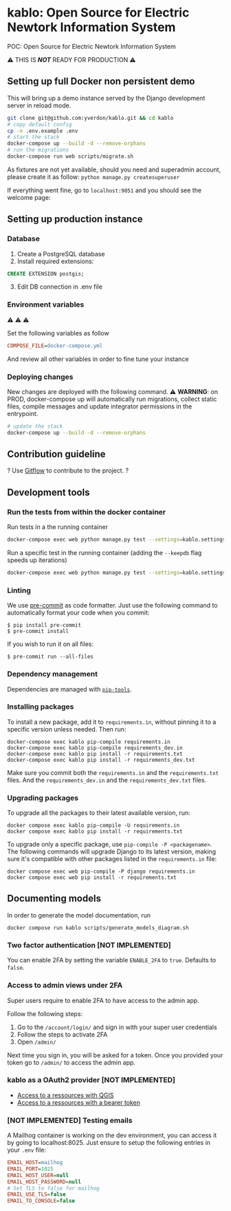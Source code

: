 # kablo: Open Source for Electric Newtork Information System

POC: Open Source for Electric Newtork Information System

⚠️ THIS IS ***NOT*** READY FOR PRODUCTION ⚠️

## Setting up full Docker non persistent demo

This will bring up a demo instance served by the
Django development server in reload mode.

```bash
git clone git@github.com:yverdon/kablo.git && cd kablo
# copy default config
cp -n .env.example .env
# start the stack
docker-compose up --build -d --remove-orphans
# run the migrations
docker-compose run web scripts/migrate.sh
```

As fixtures are not yet available, should you need and superadmin account, please create it as follow: ```python manage.py createsuperuser```

If everything went fine, go to ```localhost:9051``` and you should see the welcome page:


## Setting up production instance

### Database

1. Create a PostgreSQL database
2. Install required extensions:

```sql
CREATE EXTENSION postgis;
```

3. Edit DB connection in .env file

### Environment variables

:warning: :warning: :warning:

Set the following variables as follow

```ini
COMPOSE_FILE=docker-compose.yml
```

And review all other variables in order to fine tune your instance

### Deploying changes

New changes are deployed with the following command. :warning: **WARNING**: on PROD, docker-compose up will automatically
run migrations, collect static files, compile messages and update integrator permissions in the entrypoint.

```bash
# update the stack
docker-compose up --build -d --remove-orphans
```

## Contribution guideline

? Use [Gitflow](https://www.atlassian.com/fr/git/tutorials/comparing-workflows/gitflow-workflow) to contribute to the project. ?

## Development tools

### Run the tests from within the docker container

Run tests in a the running container

```bash
docker-compose exec web python manage.py test --settings=kablo.settings_test
```

Run a specific test in the running container (adding the `--keepdb` flag speeds up iterations)

```bash
docker-compose exec web python manage.py test --settings=kablo.settings_test --keepdb kablo.apps.permits.tests.test_a_kablo_case
```

### Linting

We use [pre-commit](https://pre-commit.com/) as code formatter. Just use the following command to automatically format your code when you commit:

```
$ pip install pre-commit
$ pre-commit install
```

If you wish to run it on all files:

```
$ pre-commit run --all-files
```

### Dependency management

Dependencies are managed with [`pip-tools`](https://github.com/jazzband/pip-tools).

### Installing packages

To install a new package, add it to `requirements.in`, without pinning it to a
specific version unless needed. Then run:

```
docker-compose exec kablo pip-compile requirements.in
docker-compose exec kablo pip-compile requirements_dev.in
docker-compose exec kablo pip install -r requirements.txt
docker-compose exec kablo pip install -r requirements_dev.txt
```

Make sure you commit both the `requirements.in` and the `requirements.txt` files.
And the `requirements_dev.in` and the `requirements_dev.txt` files.

### Upgrading packages

To upgrade all the packages to their latest available version, run:

```
docker compose exec kablo pip-compile -U requirements.in
docker compose exec kablo pip install -r requirements.txt
```

To upgrade only a specific package, use `pip-compile -P <packagename>`.
The following commands will upgrade Django to its latest version, making sure
it's compatible with other packages listed in the `requirements.in` file:

```
docker compose exec web pip-compile -P django requirements.in
docker compose exec web pip install -r requirements.txt
```

## Documenting models

In order to generate the model documentation, run
```
docker compose run kablo scripts/generate_models_diagram.sh
```

### Two factor authentication [NOT IMPLEMENTED]

You can enable 2FA by setting the variable `ENABLE_2FA` to `true`. Defaults to `false`.

### Access to admin views under 2FA

Super users require to enable 2FA to have access to the admin app.

Follow the following steps:

1. Go to the `/account/login/` and sign in with your super user credentials
2. Follow the steps to activate 2FA
3. Open `/admin/`

Next time you sign in, you will be asked for a token.
Once you provided your token go to `/admin/` to access the admin app.

### kablo as a OAuth2 provider [NOT IMPLEMENTED]
* [Access to a ressources with QGIS](docs/OAuth2_Qgis.md)
* [Access to a ressources with a bearer token](docs/OAuth2_access_api.md)

### [NOT IMPLEMENTED] Testing emails

A Mailhog container is working on the dev environment, you can access it by going to localhost:8025.
Just ensure to setup the following entries in your `.env` file:

```ini
EMAIL_HOST=mailhog
EMAIL_PORT=1025
EMAIL_HOST_USER=null
EMAIL_HOST_PASSWORD=null
# Set TLS to false for mailhog
EMAIL_USE_TLS=false
EMAIL_TO_CONSOLE=false
```
